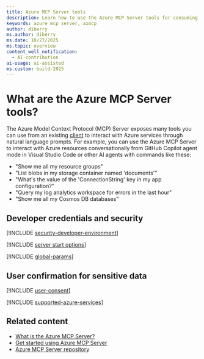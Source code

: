 ```yaml
---
title: Azure MCP Server tools
description: Learn how to use the Azure MCP Server tools for consuming servers.
keywords: azure mcp server, azmcp
author: diberry
ms.author: diberry
ms.date: 10/27/2025
ms.topic: overview
content_well_notification: 
  - AI-contribution
ai-usage: ai-assisted
ms.custom: build-2025
---
```

# What are the Azure MCP Server tools?

The Azure Model Context Protocol (MCP) Server exposes many tools you can use from an existing [client](../get-started.md?tabs=one-click%2Cazure-cli&pivots=mcp-github-copilot) to interact with Azure services through natural language prompts. For example, you can use the Azure MCP Server to interact with Azure resources conversationally from GitHub Copilot agent mode in Visual Studio Code or other AI agents with commands like these:

- "Show me all my resource groups"
- "List blobs in my storage container named 'documents'"
- "What's the value of the 'ConnectionString' key in my app configuration?"
- "Query my log analytics workspace for errors in the last hour"
- "Show me all my Cosmos DB databases"

## Developer credentials and security

[!INCLUDE [security-developer-environment](../../includes/security-local-development.md)]


[!INCLUDE [server start options](../includes/tools/server-start-options.md)]

[!INCLUDE [global-params](../includes/tools/global-parameters-list.md)]

## User confirmation for sensitive data

[!INCLUDE [user-consent](../includes/tools/user-consent.md)]

[!INCLUDE [supported-azure-services](../includes/tools/supported-azure-services.md)]


## Related content

- [What is the Azure MCP Server?](../get-started.md)
- [Get started using Azure MCP Server](../get-started.md)
- [Azure MCP Server repository](https://github.com/microsoft/mcp/tree/main/servers/Azure.Mcp.Server)
